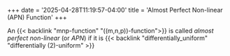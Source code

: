 +++
date = '2025-04-28T11:19:57-04:00'
title = 'Almost Perfect Non-linear (APN) Function'
+++


An {{< backlink "mnp-function" "\((m,n,p)\)-function">}} is
called _almost perfect non-linear_ (or _APN_) if it is
{{< backlink "differentially_uniform" "differentially \(2\)-uniform" >}}
